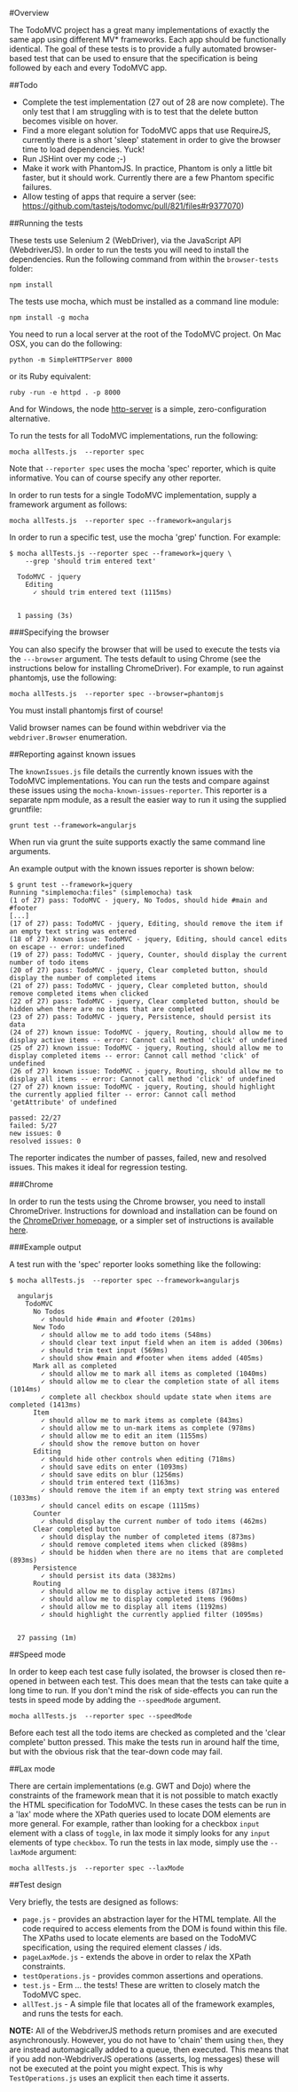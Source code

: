 #Overview

The TodoMVC project has a great many implementations of exactly the same app using different MV* frameworks. Each app should be functionally identical. The goal of these tests is to provide a fully automated browser-based test that can be used to ensure that the specification is being followed by each and every TodoMVC app.

##Todo

 + Complete the test implementation (27 out of 28 are now complete). The only test that I am struggling with is to test that the delete button becomes visible on hover.
 + Find a more elegant solution for TodoMVC apps that use RequireJS, currently there is a short 'sleep' statement in order to give the browser time to load dependencies. Yuck!
 + Run JSHint over my code ;-)
 + Make it work with PhantomJS. In practice, Phantom is only a little bit faster, but it should work. Currently there are a few Phantom specific failures.
 + Allow testing of apps that require a server (see: https://github.com/tastejs/todomvc/pull/821/files#r9377070) 

##Running the tests

These tests use Selenium 2 (WebDriver), via the JavaScript API (WebdriverJS).  In order to run the tests you will need to install the dependencies. Run the following command from within the `browser-tests` folder:

	npm install

The tests use mocha, which must be installed as a command line module:

	npm install -g mocha

You need to run a local server at the root of the TodoMVC project. On Mac OSX, you can do the following:

	python -m SimpleHTTPServer 8000

or its Ruby equivalent:

	ruby -run -e httpd . -p 8000

And for Windows, the node [http-server](https://github.com/nodeapps/http-server) is a simple, zero-configuration alternative.

To run the tests for all TodoMVC implementations, run the following:

	mocha allTests.js  --reporter spec

Note that `--reporter spec` uses the mocha 'spec' reporter, which is quite informative. You can of course specify any other reporter.

In order to run tests for a single TodoMVC implementation, supply a framework argument as follows:

	mocha allTests.js  --reporter spec --framework=angularjs

In order to run a specific test, use the mocha 'grep' function. For example:

	$ mocha allTests.js --reporter spec --framework=jquery \
		--grep 'should trim entered text'

	  TodoMVC - jquery
	    Editing
	      ✓ should trim entered text (1115ms)


	  1 passing (3s)
	  
###Specifying the browser

You can also specify the browser that will be used to execute the tests via the `---browser` argument. The tests default to using Chrome (see the instructions below for installing ChromeDriver). For example, to run against phantomjs, use the following:

	mocha allTests.js  --reporter spec --browser=phantomjs
	
You must install phantomjs first of course!

Valid browser names can be found within webdriver via the `webdriver.Browser` enumeration. 


##Reporting against known issues

The `knownIssues.js` file details the currently known issues with the TodoMVC implementations. You can run the tests and compare against these  issues using the `mocha-known-issues-reporter`. This reporter is a separate npm module, as a result the easier way to run it using the supplied gruntfile:

	grunt test --framework=angularjs

When run via grunt the suite supports exactly the same command line arguments.

An example output with the known issues reporter is shown below:

	$ grunt test --framework=jquery
	Running "simplemocha:files" (simplemocha) task
	(1 of 27) pass: TodoMVC - jquery, No Todos, should hide #main and #footer
	[...]
	(17 of 27) pass: TodoMVC - jquery, Editing, should remove the item if an empty text string was entered
	(18 of 27) known issue: TodoMVC - jquery, Editing, should cancel edits on escape -- error: undefined
	(19 of 27) pass: TodoMVC - jquery, Counter, should display the current number of todo items
	(20 of 27) pass: TodoMVC - jquery, Clear completed button, should display the number of completed items
	(21 of 27) pass: TodoMVC - jquery, Clear completed button, should remove completed items when clicked
	(22 of 27) pass: TodoMVC - jquery, Clear completed button, should be hidden when there are no items that are completed
	(23 of 27) pass: TodoMVC - jquery, Persistence, should persist its data
	(24 of 27) known issue: TodoMVC - jquery, Routing, should allow me to display active items -- error: Cannot call method 'click' of undefined
	(25 of 27) known issue: TodoMVC - jquery, Routing, should allow me to display completed items -- error: Cannot call method 'click' of undefined
	(26 of 27) known issue: TodoMVC - jquery, Routing, should allow me to display all items -- error: Cannot call method 'click' of undefined
	(27 of 27) known issue: TodoMVC - jquery, Routing, should highlight the currently applied filter -- error: Cannot call method 'getAttribute' of undefined

	passed: 22/27
	failed: 5/27
	new issues: 0
	resolved issues: 0

The reporter indicates the number of passes, failed, new and resolved issues. This makes it ideal for regression testing.

###Chrome

In order to run the tests using the Chrome browser, you need to install ChromeDriver. Instructions for download and installation can be found on the [ChromeDriver homepage](http://code.google.com/p/selenium/wiki/ChromeDriver), or a simpler set of instructions is available [here](http://damien.co/resources/how-to-install-chromedriver-mac-os-x-selenium-python-7406).

###Example output

A test run with the 'spec' reporter looks something like the following:

    $ mocha allTests.js  --reporter spec --framework=angularjs

	  angularjs
	    TodoMVC
	      No Todos
	        ✓ should hide #main and #footer (201ms)
	      New Todo
	        ✓ should allow me to add todo items (548ms)
	        ✓ should clear text input field when an item is added (306ms)
	        ✓ should trim text input (569ms)
	        ✓ should show #main and #footer when items added (405ms)
	      Mark all as completed
	        ✓ should allow me to mark all items as completed (1040ms)
	        ✓ should allow me to clear the completion state of all items (1014ms)
	        ✓ complete all checkbox should update state when items are completed (1413ms)
	      Item
	        ✓ should allow me to mark items as complete (843ms)
	        ✓ should allow me to un-mark items as complete (978ms)
	        ✓ should allow me to edit an item (1155ms)
	        ✓ should show the remove button on hover
	      Editing
	        ✓ should hide other controls when editing (718ms)
	        ✓ should save edits on enter (1093ms)
	        ✓ should save edits on blur (1256ms)
	        ✓ should trim entered text (1163ms)
	        ✓ should remove the item if an empty text string was entered (1033ms)
	        ✓ should cancel edits on escape (1115ms)
	      Counter
	        ✓ should display the current number of todo items (462ms)
	      Clear completed button
	        ✓ should display the number of completed items (873ms)
	        ✓ should remove completed items when clicked (898ms)
	        ✓ should be hidden when there are no items that are completed (893ms)
	      Persistence
	        ✓ should persist its data (3832ms)
	      Routing
	        ✓ should allow me to display active items (871ms)
	        ✓ should allow me to display completed items (960ms)
	        ✓ should allow me to display all items (1192ms)
	        ✓ should highlight the currently applied filter (1095ms)


	  27 passing (1m)

##Speed mode

In order to keep each test case fully isolated, the browser is closed then re-opened in between each test. This does mean that the tests can take quite a long time to run. If you don't mind the risk of side-effects you can run the tests in speed mode by adding the `--speedMode` argument.

	mocha allTests.js  --reporter spec --speedMode

Before each test all the todo items are checked as completed and the 'clear complete' button pressed. This make the tests run in around half the time, but with the obvious risk that the tear-down code may fail.

##Lax mode

There are certain implementations (e.g. GWT and Dojo) where the constraints of the framework mean that it is not possible to match exactly the HTML specification for TodoMVC. In these cases the tests can be run in a 'lax' mode where the XPath queries used to locate DOM elements are more general. For example, rather than looking for a checkbox `input` element with a class of `toggle`, in lax mode it simply looks for any `input` elements of type `checkbox`. To run the tests in lax mode, simply use the `--laxMode` argument:

	mocha allTests.js  --reporter spec --laxMode


##Test design

Very briefly, the tests are designed as follows:

 + `page.js` - provides an abstraction layer for the HTML template. All the code required to access elements from the DOM is found within this file. The XPaths used to locate elements are based on the TodoMVC specification, using the required element classes / ids.
 + `pageLaxMode.js` - extends the above in order to relax the XPath constraints.
 + `testOperations.js` - provides common assertions and operations.
 + `test.js` - Erm … the tests! These are written to closely match the TodoMVC spec.
 + `allTest.js` - A simple file that locates all of the framework examples, and runs the tests for each.

**NOTE:** All of the WebdriverJS methods return promises and are executed asynchronously. However, you do not have to 'chain' them using `then`, they are instead automagically added to a queue, then executed. This means that if you add non-WebdriverJS operations (asserts, log messages) these will not be executed at the point you might expect. This is why `TestOperations.js` uses an explicit `then` each time it asserts.
